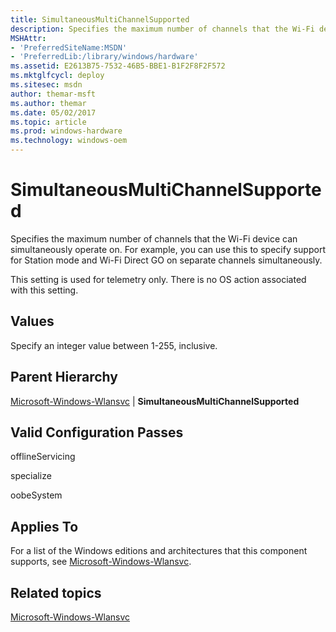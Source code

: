 ```yaml
---
title: SimultaneousMultiChannelSupported
description: Specifies the maximum number of channels that the Wi-Fi device can simultaneously operate on. For example, you can use this to specify support for Station mode and Wi-Fi Direct GO on separate channels simultaneously.
MSHAttr:
- 'PreferredSiteName:MSDN'
- 'PreferredLib:/library/windows/hardware'
ms.assetid: E2613B75-7532-46B5-BBE1-B1F2F8F2F572
ms.mktglfcycl: deploy
ms.sitesec: msdn
author: themar-msft
ms.author: themar
ms.date: 05/02/2017
ms.topic: article
ms.prod: windows-hardware
ms.technology: windows-oem
---
```


# SimultaneousMultiChannelSupported


Specifies the maximum number of channels that the Wi-Fi device can simultaneously operate on. For example, you can use this to specify support for Station mode and Wi-Fi Direct GO on separate channels simultaneously.

This setting is used for telemetry only. There is no OS action associated with this setting.

## Values


Specify an integer value between 1-255, inclusive.

## Parent Hierarchy


[Microsoft-Windows-Wlansvc](microsoft-windows-wlansvc.md) | **SimultaneousMultiChannelSupported**

## Valid Configuration Passes


offlineServicing

specialize

oobeSystem

## Applies To


For a list of the Windows editions and architectures that this component supports, see [Microsoft-Windows-Wlansvc](microsoft-windows-wlansvc.md).

## Related topics


[Microsoft-Windows-Wlansvc](microsoft-windows-wlansvc.md)

 

 







